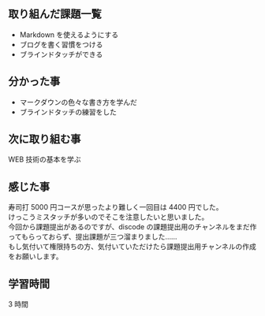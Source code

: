 ## 取り組んだ課題一覧

- Markdown を使えるようにする
- ブログを書く習慣をつける
- ブラインドタッチができる

## 分かった事

- マークダウンの色々な書き方を学んだ
- ブラインドタッチの練習をした

## 次に取り組む事

WEB 技術の基本を学ぶ

## 感じた事

寿司打 5000 円コースが思ったより難しく一回目は 4400 円でした。  
けっこうミスタッチが多いのでそこを注意したいと思いました。  
今回から課題提出があるのですが、discode の課題提出用のチャンネルをまだ作ってもらっておらず、提出課題が三つ溜まりました……  
もし気付いて権限持ちの方、気付いていただけたら課題提出用チャンネルの作成をお願いします。

## 学習時間

3 時間
